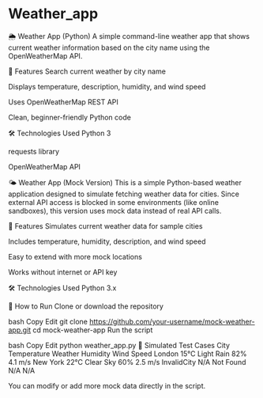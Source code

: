 # Weather_app

🌦 Weather App (Python)
A simple command-line weather app that shows current weather information based on the city name using the OpenWeatherMap API.

📌 Features
Search current weather by city name

Displays temperature, description, humidity, and wind speed

Uses OpenWeatherMap REST API

Clean, beginner-friendly Python code

🛠 Technologies Used
Python 3

requests library

OpenWeatherMap API


🌤️ Weather App (Mock Version)
This is a simple Python-based weather application designed to simulate fetching weather data for cities.
Since external API access is blocked in some environments (like online sandboxes), this version uses mock data instead of real API calls.

📌 Features
Simulates current weather data for sample cities

Includes temperature, humidity, description, and wind speed

Easy to extend with more mock locations

Works without internet or API key

🛠 Technologies Used
Python 3.x

🚀 How to Run
Clone or download the repository

bash
Copy
Edit
git clone https://github.com/your-username/mock-weather-app.git
cd mock-weather-app
Run the script

bash
Copy
Edit
python weather_app.py
🧪 Simulated Test Cases
City	Temperature	Weather	Humidity	Wind Speed
London	15°C	Light Rain	82%	4.1 m/s
New York	22°C	Clear Sky	60%	2.5 m/s
InvalidCity	N/A	Not Found	N/A	N/A

You can modify or add more mock data directly in the script.
